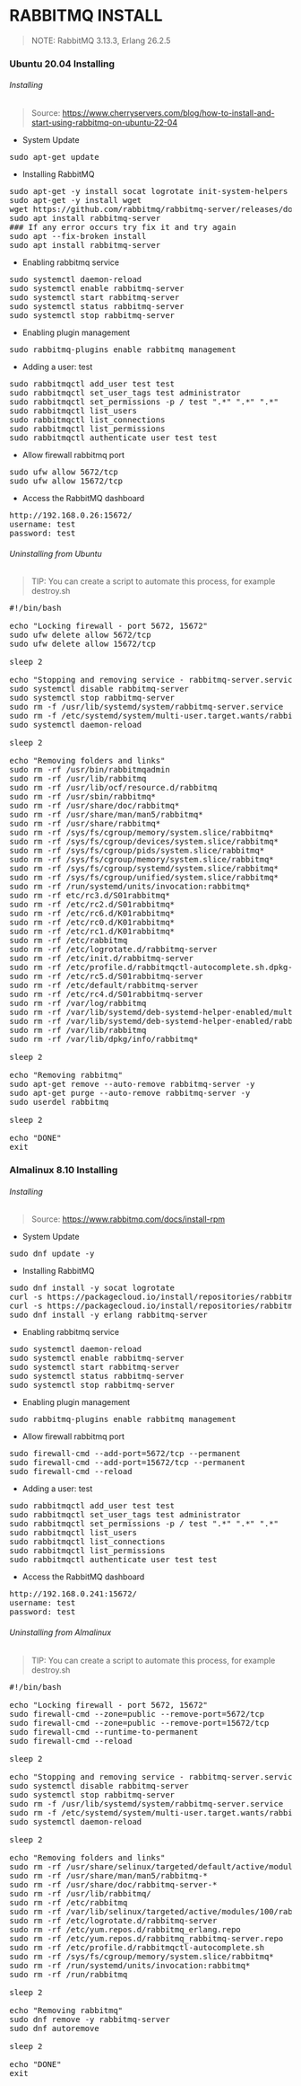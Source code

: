 
# RABBITMQ INSTALL

> NOTE:  RabbitMQ 3.13.3, Erlang 26.2.5

### Ubuntu 20.04 Installing

###### Installing 

> Source: https://www.cherryservers.com/blog/how-to-install-and-start-using-rabbitmq-on-ubuntu-22-04

- System Update

<pre>
sudo apt-get update
</pre>

- Installing RabbitMQ

<pre>
sudo apt-get -y install socat logrotate init-system-helpers adduser
sudo apt-get -y install wget
wget https://github.com/rabbitmq/rabbitmq-server/releases/download/v3.13.3/rabbitmq-server_3.13.3-1_all.deb
sudo apt install rabbitmq-server
### If any error occurs try fix it and try again
sudo apt --fix-broken install
sudo apt install rabbitmq-server
</pre>

- Enabling rabbitmq service

<pre>
sudo systemctl daemon-reload
sudo systemctl enable rabbitmq-server
sudo systemctl start rabbitmq-server
sudo systemctl status rabbitmq-server
sudo systemctl stop rabbitmq-server
</pre>

- Enabling plugin management

<pre>
sudo rabbitmq-plugins enable rabbitmq_management
</pre>

- Adding a user: test

<pre>
sudo rabbitmqctl add_user test test
sudo rabbitmqctl set_user_tags test administrator
sudo rabbitmqctl set_permissions -p / test ".*" ".*" ".*"
sudo rabbitmqctl list_users
sudo rabbitmqctl list_connections
sudo rabbitmqctl list_permissions
sudo rabbitmqctl authenticate_user test test
</pre>

- Allow firewall rabbitmq port

<pre>
sudo ufw allow 5672/tcp
sudo ufw allow 15672/tcp
</pre>

- Access the RabbitMQ dashboard

<pre>
http://192.168.0.26:15672/
username: test
password: test
</pre>

###### Uninstalling from Ubuntu

> TIP: You can create a script to automate this process, for example destroy.sh

<pre>
#!/bin/bash

echo "Locking firewall - port 5672, 15672"
sudo ufw delete allow 5672/tcp
sudo ufw delete allow 15672/tcp

sleep 2

echo "Stopping and removing service - rabbitmq-server.service"
sudo systemctl disable rabbitmq-server
sudo systemctl stop rabbitmq-server
sudo rm -f /usr/lib/systemd/system/rabbitmq-server.service
sudo rm -f /etc/systemd/system/multi-user.target.wants/rabbitmq-server.service
sudo systemctl daemon-reload

sleep 2

echo "Removing folders and links"
sudo rm -rf /usr/bin/rabbitmqadmin
sudo rm -rf /usr/lib/rabbitmq
sudo rm -rf /usr/lib/ocf/resource.d/rabbitmq
sudo rm -rf /usr/sbin/rabbitmq*
sudo rm -rf /usr/share/doc/rabbitmq*
sudo rm -rf /usr/share/man/man5/rabbitmq*
sudo rm -rf /usr/share/rabbitmq*
sudo rm -rf /sys/fs/cgroup/memory/system.slice/rabbitmq*
sudo rm -rf /sys/fs/cgroup/devices/system.slice/rabbitmq*
sudo rm -rf /sys/fs/cgroup/pids/system.slice/rabbitmq*
sudo rm -rf /sys/fs/cgroup/memory/system.slice/rabbitmq*
sudo rm -rf /sys/fs/cgroup/systemd/system.slice/rabbitmq*
sudo rm -rf /sys/fs/cgroup/unified/system.slice/rabbitmq*
sudo rm -rf /run/systemd/units/invocation:rabbitmq*
sudo rm -rf etc/rc3.d/S01rabbitmq*
sudo rm -rf /etc/rc2.d/S01rabbitmq*
sudo rm -rf /etc/rc6.d/K01rabbitmq*
sudo rm -rf /etc/rc0.d/K01rabbitmq*
sudo rm -rf /etc/rc1.d/K01rabbitmq*
sudo rm -rf /etc/rabbitmq
sudo rm -rf /etc/logrotate.d/rabbitmq-server
sudo rm -rf /etc/init.d/rabbitmq-server
sudo rm -rf /etc/profile.d/rabbitmqctl-autocomplete.sh.dpkg-new
sudo rm -rf /etc/rc5.d/S01rabbitmq-server
sudo rm -rf /etc/default/rabbitmq-server
sudo rm -rf /etc/rc4.d/S01rabbitmq-server
sudo rm -rf /var/log/rabbitmq
sudo rm -rf /var/lib/systemd/deb-systemd-helper-enabled/multi-user.target.wants/rabbitmq-server.service
sudo rm -rf /var/lib/systemd/deb-systemd-helper-enabled/rabbitmq-server.service.dsh-also
sudo rm -rf /var/lib/rabbitmq
sudo rm -rf /var/lib/dpkg/info/rabbitmq*

sleep 2

echo "Removing rabbitmq"
sudo apt-get remove --auto-remove rabbitmq-server -y
sudo apt-get purge --auto-remove rabbitmq-server -y
sudo userdel rabbitmq

sleep 2

echo "DONE"
exit
</pre>

### Almalinux 8.10 Installing

###### Installing

> Source: https://www.rabbitmq.com/docs/install-rpm

- System Update

<pre>
sudo dnf update -y
</pre>

- Installing RabbitMQ

<pre>
sudo dnf install -y socat logrotate
curl -s https://packagecloud.io/install/repositories/rabbitmq/erlang/script.rpm.sh | sudo bash
curl -s https://packagecloud.io/install/repositories/rabbitmq/rabbitmq-server/script.rpm.sh | sudo bash
sudo dnf install -y erlang rabbitmq-server
</pre>

- Enabling rabbitmq service

<pre>
sudo systemctl daemon-reload
sudo systemctl enable rabbitmq-server
sudo systemctl start rabbitmq-server
sudo systemctl status rabbitmq-server
sudo systemctl stop rabbitmq-server
</pre>

- Enabling plugin management

<pre>
sudo rabbitmq-plugins enable rabbitmq_management
</pre>

- Allow firewall rabbitmq port

<pre>
sudo firewall-cmd --add-port=5672/tcp --permanent
sudo firewall-cmd --add-port=15672/tcp --permanent
sudo firewall-cmd --reload
</pre>

- Adding a user: test

<pre>
sudo rabbitmqctl add_user test test
sudo rabbitmqctl set_user_tags test administrator
sudo rabbitmqctl set_permissions -p / test ".*" ".*" ".*"
sudo rabbitmqctl list_users
sudo rabbitmqctl list_connections
sudo rabbitmqctl list_permissions
sudo rabbitmqctl authenticate_user test test
</pre>

- Access the RabbitMQ dashboard

<pre>
http://192.168.0.241:15672/
username: test
password: test
</pre>

###### Uninstalling from Almalinux

> TIP: You can create a script to automate this process, for example destroy.sh

<pre>
#!/bin/bash

echo "Locking firewall - port 5672, 15672"
sudo firewall-cmd --zone=public --remove-port=5672/tcp
sudo firewall-cmd --zone=public --remove-port=15672/tcp
sudo firewall-cmd --runtime-to-permanent 
sudo firewall-cmd --reload

sleep 2

echo "Stopping and removing service - rabbitmq-server.service"
sudo systemctl disable rabbitmq-server
sudo systemctl stop rabbitmq-server
sudo rm -f /usr/lib/systemd/system/rabbitmq-server.service
sudo rm -f /etc/systemd/system/multi-user.target.wants/rabbitmq-server.service
sudo systemctl daemon-reload

sleep 2

echo "Removing folders and links"
sudo rm -rf /usr/share/selinux/targeted/default/active/modules/100/rabbitmq
sudo rm -rf /usr/share/man/man5/rabbitmq-*
sudo rm -rf /usr/share/doc/rabbitmq-server-*
sudo rm -rf /usr/lib/rabbitmq/
sudo rm -rf /etc/rabbitmq
sudo rm -rf /var/lib/selinux/targeted/active/modules/100/rabbitmq
sudo rm -rf /etc/logrotate.d/rabbitmq-server
sudo rm -rf /etc/yum.repos.d/rabbitmq_erlang.repo
sudo rm -rf /etc/yum.repos.d/rabbitmq_rabbitmq-server.repo
sudo rm -rf /etc/profile.d/rabbitmqctl-autocomplete.sh
sudo rm -rf /sys/fs/cgroup/memory/system.slice/rabbitmq*
sudo rm -rf /run/systemd/units/invocation:rabbitmq*
sudo rm -rf /run/rabbitmq

sleep 2

echo "Removing rabbitmq"
sudo dnf remove -y rabbitmq-server
sudo dnf autoremove

sleep 2

echo "DONE"
exit
</pre>
